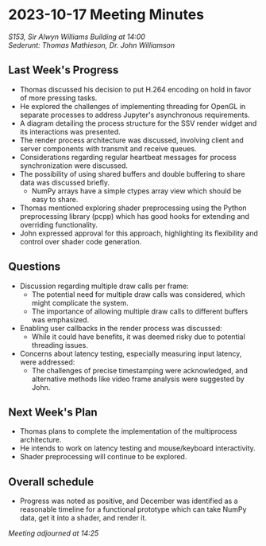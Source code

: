 # 2023-10-17 Meeting Minutes
_S153, Sir Alwyn Williams Building at 14:00_  
_Sederunt: Thomas Mathieson, Dr. John Williamson_

## Last Week's Progress
- Thomas discussed his decision to put H.264 encoding on hold in favor of more pressing tasks.
- He explored the challenges of implementing threading for OpenGL in separate processes to address Jupyter's asynchronous requirements.
- A diagram detailing the process structure for the SSV render widget and its interactions was presented.
- The render process architecture was discussed, involving client and server components with transmit and receive queues.
- Considerations regarding regular heartbeat messages for process synchronization were discussed.
- The possibility of using shared buffers and double buffering to share data was discussed briefly.
  - NumPy arrays have a simple ctypes array view which should be easy to share.
- Thomas mentioned exploring shader preprocessing using the Python preprocessing library (pcpp) which has good hooks for extending and overriding functionality.
- John expressed approval for this approach, highlighting its flexibility and control over shader code generation.

## Questions
- Discussion regarding multiple draw calls per frame:
  - The potential need for multiple draw calls was considered, which might complicate the system.
  - The importance of allowing multiple draw calls to different buffers was emphasized.
- Enabling user callbacks in the render process was discussed:
  - While it could have benefits, it was deemed risky due to potential threading issues.
- Concerns about latency testing, especially measuring input latency, were addressed:
  - The challenges of precise timestamping were acknowledged, and alternative methods like video frame analysis were suggested by John.

## Next Week's Plan
- Thomas plans to complete the implementation of the multiprocess architecture.
- He intends to work on latency testing and mouse/keyboard interactivity.
- Shader preprocessing will continue to be explored.

## Overall schedule
- Progress was noted as positive, and December was identified as a reasonable timeline for a functional prototype which can take NumPy data, get it into a shader, and render it.

_Meeting adjourned at 14:25_
